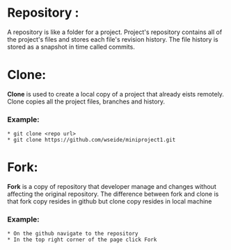 # Repository : 

A repository is like a folder for a project. Project's repository contains all of the project's files and stores each file's revision history. The file history is stored as a snapshot in time called commits.

# Clone:

**Clone** is used to create a local copy of a project that already eists remotely. Clone copies all the project files, branches and history.

### Example:
 
	* git clone <repo url>
	* git clone https://github.com/wseide/miniproject1.git

# Fork:

**Fork** is a copy of repository that developer manage and changes without affecting the original repository. The difference between fork and clone is that fork copy resides in github but clone copy resides in local machine

### Example:
 
	* On the github navigate to the repository
	* In the top right corner of the page click Fork